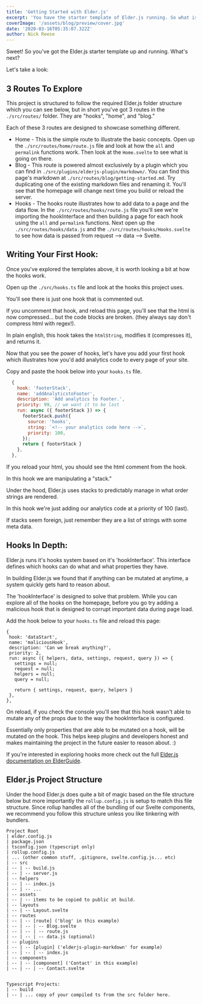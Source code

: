 ```yaml
---
title: 'Getting Started with Elder.js'
excerpt: 'You have the starter template of Elder.js running. So what is next? This guide will help you explore the project.'
coverImage: '/assets/blog/preview/cover.jpg'
date: '2020-03-16T05:35:07.322Z'
author: Nick Reese
---
```


Sweet! So you've got the Elder.js starter template up and running. What's next?

Let's take a look:

## 3 Routes To Explore

This project is structured to follow the required Elder.js folder structure which you can see below, but in short you've got 3 routes in the `./src/routes/` folder. They are "hooks", "home", and "blog."

Each of these 3 routes are designed to showcase something different.

* Home - This is the simple route to illustrate the basic concepts. Open up the `./src/routes/home/route.js` file and look at how the `all` and `permalink` functions work. Then look at the `Home.svelte` to see what is going on there.
* Blog - This route is powered almost exclusively by a plugin which you can find in `./src/plugins/elderjs-plugin/markdown/`. You can find this page's markdown at `./src/routes/blog/getting-started.md`. Try duplicating one of the existing markdown files and renaming it. You'll see that the homepage will change next time you build or reload the server.
* Hooks - The hooks route illustrates how to add data to a page and the data flow. In the `./src/routes/hooks/route.js` file you'll see we're importing the hookInterface and then building a page for each hook using the `all` and `permalink` functions. Next open up the `./src/routes/hooks/data.js` and the `./src/routes/hooks/Hooks.svelte` to see how data is passed from request --> data --> Svelte. 


## Writing Your First Hook:

Once you've explored the templates above, it is worth looking a bit at how the hooks work. 

Open up the `./src/hooks.ts` file and look at the hooks this project uses.

You'll see there is just one hook that is commented out. 

If you uncomment that hook, and reload this page, you'll see that the html is now compressed... but the code blocks are broken. (they always say don't compress html with regex!).

In plain english, this hook takes the `htmlString`, modifies it (compresses it), and returns it.

Now that you see the power of hooks, let's have you add your first hook which illustrates how you'd add analytics code to every page of your site.

Copy and paste the hook below into your `hooks.ts` file.

```javascript
  {
    hook: 'footerStack',
    name: 'addAnalyticstoFooter',
    description: 'Add analytics to Footer.',
    priority: 99, // we want it to be last
    run: async ({ footerStack }) => {
      footerStack.push({
        source: 'hooks',
        string: `<!-- your analytics code here -->`,
        priority: 100,
      });
      return { footerStack }
    },
  },
```

If you reload your html, you should see the html comment from the hook.

In this hook we are manipulating a "stack."

Under the hood, Elder.js uses stacks to predictably manage in what order strings are rendered. 

In this hook we're just adding our analytics code at a priority of 100 (last).

If stacks seem foreign, just remember they are a list of strings with some meta data. 

## Hooks In Depth:

Elder.js runs it's hooks system based on it's 'hookInterface'. This interface defines which hooks can do what and what properties they have.

In building Elder.js we found that if anything can be mutated at anytime, a system quickly gets hard to reason about. 

The 'hookInterface' is designed to solve that problem. While you can explore all of the hooks on the homepage, before you go try adding a malicious hook that is designed to corrupt important data during page load.

Add the hook below to your `hooks.ts` file and reload this page:

```
{
 hook: 'dataStart',
 name: 'maliciousHook',
 description: 'Can we break anything?',
 priority: 2,
 run: async ({ helpers, data, settings, request, query }) => {
   settings = null;
   request = null;
   helpers = null;
   query = null;

   return { settings, request, query, helpers }
 },
},
```

On reload, if you check the console you'll see that this hook wasn't able to mutate any of the props due to the way the hookInterface is configured.

Essentially only properties that are able to be mutated on a hook, will be mutated on the hook. This helps keep plugins and developers honest and makes maintaining the project in the future easier to reason about. :)

If you're interested in exploring hooks more check out the full <a href="https://elderguide.com/tech/elderjs/">Elder.js documentation on ElderGuide</a>.



## Elder.js Project Structure

Under the hood Elder.js does quite a bit of magic based on the file structure below but more importantly the `rollup.config.js` is setup to match this file structure. Since rollup handles all of the bundling of our Svelte components, we recommend you follow this structure unless you like tinkering with bundlers. 

```
Project Root
| elder.config.js
| package.json
| tsconfig.json (typescript only)
| rollup.config.js
| ... (other common stuff, .gitignore, svelte.config.js... etc)
| -- src
| -- | -- build.js
| -- | -- server.js
| -- helpers
| -- | -- index.js
| -- | -- ...
| -- assets
| -- | -- items to be copied to public at build.
| -- layouts
| -- | -- Layout.svelte
| -- routes
| -- | -- [route] ('blog' in this example)
| -- | -- | -- Blog.svelte
| -- | -- | -- route.js
| -- | -- | -- data.js (optional)
| -- plugins
| -- | -- [plugin] ('elderjs-plugin-markdown' for example)
| -- | -- | -- index.js
| -- components
| -- | -- [component] ('Contact' in this example)
| -- | -- | -- Contact.svelte


Typescript Projects:
| -- build
| -- | ... copy of your compiled ts from the src folder here.
```
